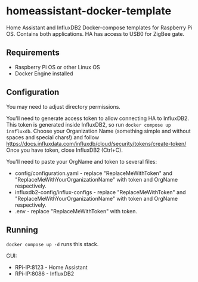# homeassistant-docker-template
Home Assistant and InfluxDB2 Docker-compose templates for Raspberry Pi OS. Contains both applications. HA has access to USB0 for ZigBee gate.

## Requirements
* Raspberry Pi OS or other Linux OS
* Docker Engine installed

## Configuration
You may need to adjust directory permissions.

You'll need to generate access token to allow connecting HA to InfluxDB2. This token is generated inside InfluxDB2, so run `docker compose up innfluxdb`. Choose your Organization Name (something simple and without spaces and special chars!) and follow https://docs.influxdata.com/influxdb/cloud/security/tokens/create-token/
Once you have token, close InfluxDB2 (Ctrl+C).

You'll need to paste your OrgName and token to several files:
* config/configuration.yaml - replace "ReplaceMeWithToken" and "ReplaceMeWithYourOrganizationName" with token and OrgName respectively.
* influxdb2-config/influx-configs - replace "ReplaceMeWithToken" and "ReplaceMeWithYourOrganizationName" with token and OrgName respectively.
* .env - replace "ReplaceMeWithToken" with token.

## Running
`docker compose up -d` runs this stack.

GUI:
* RPi-IP:8123 - Home Assistant
* RPi-IP:8086 - InfluxDB2
